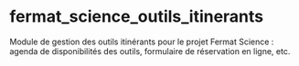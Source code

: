 # fermat_science_outils_itinerants

Module de gestion des outils itinérants pour le projet Fermat Science : agenda de disponibilités des outils, formulaire de réservation en ligne, etc.
